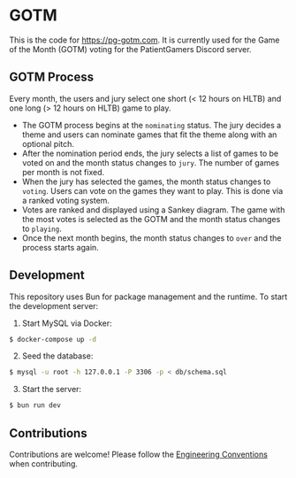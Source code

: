 # GOTM

This is the code for https://pg-gotm.com. It is currently used for the Game of the Month (GOTM) voting for the PatientGamers Discord server.

## GOTM Process

Every month, the users and jury select one short (< 12 hours on HLTB) and one long (> 12 hours on HLTB) game to play.

- The GOTM process begins at the `nominating` status. The jury decides a theme and users can nominate games that fit the theme along with an optional pitch.
- After the nomination period ends, the jury selects a list of games to be voted on and the month status changes to `jury`. The number of games per month is not fixed.
- When the jury has selected the games, the month status changes to `voting`. Users can vote on the games they want to play. This is done via a ranked voting system.
- Votes are ranked and displayed using a Sankey diagram. The game with the most votes is selected as the GOTM and the month status changes to `playing`.
- Once the next month begins, the month status changes to `over` and the process starts again.

## Development

This repository uses Bun for package management and the runtime. To start the development server:

1. Start MySQL via Docker:
```sh
$ docker-compose up -d
```

2. Seed the database:
```sh
$ mysql -u root -h 127.0.0.1 -P 3306 -p < db/schema.sql
```

3. Start the server:
```sh
$ bun run dev
```

## Contributions

Contributions are welcome! Please follow the [Engineering Conventions](CONVENTIONS.md) when contributing.